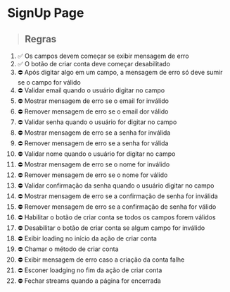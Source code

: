 # SignUp Page

> ## Regras
1.  ✅ Os campos devem começar se exibir mensagem de erro
2.  ✅ O botão de criar conta deve começar desabilitado
3.  ⛔ Após digitar algo em um campo, a mensagem de erro só deve sumir se o campo for válido
4.  ⛔ Validar email quando o usuário digitar no campo
5.  ⛔ Mostrar mensagem de erro se o email for inválido
6.  ⛔ Remover mensagem de erro se o email dor válido
7.  ⛔ Validar senha quando o usuário for digitar no campo
8.  ⛔ Mostrar mensagem de erro se a senha for inválida
9.  ⛔ Remover mensagem de erro se a senha for válida
10.  ⛔ Validar nome quando o usuário for digitar no campo
11.  ⛔ Mostrar mensagem de erro se o nome for inválido
12.  ⛔ Remover mensagem de erro se o nome for válido
13.  ⛔ Validar confirmação da senha quando o usuário digitar no campo
14.  ⛔ Mostrar mensagem de erro se a confirmação de senha for inválida
15.  ⛔ Remover mensagem de erro se a confirmação de senha for válido
16.  ⛔ Habilitar o botão de criar conta se todos os campos forem válidos
17.  ⛔ Desabilitar o botão de criar conta se algum campo for inválido
18.  ⛔ Exibir loading no início da ação de criar conta
19.  ⛔ Chamar o método de criar conta
20.  ⛔ Exibir mensagem de erro caso a criação da conta falhe
21.  ⛔ Esconer loadging no fim da ação de criar conta
22.  ⛔ Fechar streams quando a página for encerrada